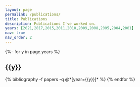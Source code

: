 ```yaml
---
layout: page
permalink: /publications/
title: Publications
description: Publications I've worked on.
years: [2021,2017,2015,2011,2010,2009,2008,2005,2004,2001]
nav: true
nav_order: 2
---
```

<!-- _pages/publications.md -->
<div class="publications">

{%- for y in page.years %}
  <h2 class="year">{{y}}</h2>
  {% bibliography -f papers -q @*[year={{y}}]* %} 
  <!-- <a href="{{ entry.doi | prepend: 'http://doi.org/'}}"></a> -->
{% endfor %}

</div>
